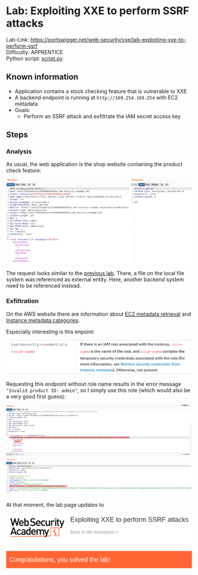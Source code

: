 # Lab: Exploiting XXE to perform SSRF attacks

Lab-Link: <https://portswigger.net/web-security/xxe/lab-exploiting-xxe-to-perform-ssrf>  
Difficulty: APPRENTICE  
Python script: [script.py](script.py)  

## Known information

- Application contains a stock checking feature that is vulnerable to XXE
- A backend endpoint is running at `http://169.254.169.254` with EC2 metadata
- Goals:
  - Perform an SSRF attack and exfiltrate the IAM secret access key

## Steps

### Analysis

As usual, the web application is the shop website containing the product check feature:

![request](img/request.png)

The request looks similar to the [previous lab](../Exploiting_XXE_using_external_entities_to_retrieve_files/README.md). There, a file on the local file system was referenced as external entity. Here, another backend system need to be referenced instead.

### Exfiltration

On the AWS website there are information about [EC2 metadata retrieval](https://docs.aws.amazon.com/AWSEC2/latest/UserGuide/instancedata-data-retrieval.html) and [Instance metadata categories](https://docs.aws.amazon.com/AWSEC2/latest/UserGuide/instancedata-data-categories.html).

Especially interesting is this enpoint:

![security-credentials-endpoint](img/security-credentials-endpoint.png)

Requesting this endpoint without role name results in the error message `"Invalid product ID: admin"`, so I simply use this role (which would also be a very good first guess):

![admin_data](img/admin_data.png)

At that moment, the lab page updates to

![success](img/success.png)
